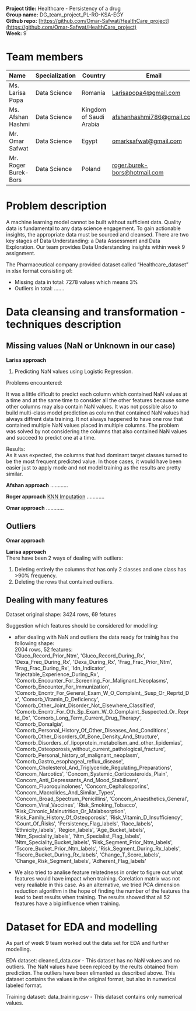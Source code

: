 **Project title:** Healthcare - Persistency of a drug<br>
**Group name:** DG_team_project_PL-RO-KSA-EGY<br>
**Github repo:** [https://github.com/Omar-Safwat/HealthCare_project](https://github.com/Omar-Safwat/HealthCare_project)<br>
**Week:** 9<br>


# Team members
    
| Name | Specialization | Country | Email |
| :--- | --- | --- | --- | 
| Ms. Larisa Popa | Data Science | Romania |Larisapopa4@gmail.com |
| Ms. Afshan Hashmi | Data Science | Kingdom of Saudi Arabia | afshanhashmi786@gmail.com |
| Mr. Omar Safwat | Data Science | Egypt | omarksafwat@gmail.com |
| Mr. Roger Burek-Bors | Data Science | Poland | roger.burek-bors@hotmail.com |


# Problem description 

A machine learning model cannot be built without sufficient data. Quality data is fundamental to any data science engagement. To gain actionable insights, the appropriate data must be sourced and cleansed. There are two key stages of Data Understanding: a Data Assessment and Data Exploration. Our team provides Data Understanding insights within week 9 assignment.<br>

The Pharmaceutical company provided dataset called “Healthcare_dataset” in xlsx format consisting of:
- Missing data in total: 7278 values which means 3%
- Outliers in total: .......<br>


# Data cleansing and transformation - techniques description



## Missing values (NaN or Unknown in our case)

**Larisa approach**
1. Predicting NaN values using Logistic Regression.<br> 

Problems encountered:<br> 

It was a little dificult to predict each column which contained NaN values at a time and at the same time to consider all the other features because some other columns may also contain NaN values. It was not possible also to build multi-class model prediction as column that contained NaN values had always diffrent data training. It not always happened to have one row that contained multiple NaN values placed in multiple columns. The problem was solved by not considering the columns that also contained NaN values and succeed to predict one at a time.

Results:<br> 
As it was expected, the columns that had dominant target classes turned to be the most frequent predicted value. In those cases, it would have been easier just to apply mode and not model training as the results are pretty similar. <br>

**Afshan approach**
............ <br>

**Roger approach**
[KNN Imputation](https://github.com/Omar-Safwat/HealthCare_project/Week_9/knn_imputation_by_concomb.ipynb)
............ <br> 

**Omar approach**
............ <br> 
  
## Outliers

**Omar approach**<br> 


**Larisa approach**<br> 
There have been 2 ways of dealing with outliers:<br> 
1. Deleting entirely the columns that has only 2 classes and one class has >90% frequency.<br> 
2. Deleting the rows that contained outliers. <br> 

## Dealing with many features
Dataset original shape:  3424  rows, 69 fetures<br>

Suggestion which features should be considered for modelling:<br>
- after dealing with NaN and outliers the data ready for trainig has the following shape:<br>
2004 rows, 52 features: <br>
       'Gluco_Record_Prior_Ntm', 'Gluco_Record_During_Rx',
       'Dexa_Freq_During_Rx', 'Dexa_During_Rx', 'Frag_Frac_Prior_Ntm',
       'Frag_Frac_During_Rx', 'Idn_Indicator',
       'Injectable_Experience_During_Rx',
       'Comorb_Encounter_For_Screening_For_Malignant_Neoplasms',
       'Comorb_Encounter_For_Immunization',
       'Comorb_Encntr_For_General_Exam_W_O_Complaint,_Susp_Or_Reprtd_Dx',
       'Comorb_Vitamin_D_Deficiency',
       'Comorb_Other_Joint_Disorder_Not_Elsewhere_Classified',
       'Comorb_Encntr_For_Oth_Sp_Exam_W_O_Complaint_Suspected_Or_Reprtd_Dx',
       'Comorb_Long_Term_Current_Drug_Therapy', 'Comorb_Dorsalgia',
       'Comorb_Personal_History_Of_Other_Diseases_And_Conditions',
       'Comorb_Other_Disorders_Of_Bone_Density_And_Structure',
       'Comorb_Disorders_of_lipoprotein_metabolism_and_other_lipidemias',
       'Comorb_Osteoporosis_without_current_pathological_fracture',
       'Comorb_Personal_history_of_malignant_neoplasm',
       'Comorb_Gastro_esophageal_reflux_disease',
       'Concom_Cholesterol_And_Triglyceride_Regulating_Preparations',
       'Concom_Narcotics', 'Concom_Systemic_Corticosteroids_Plain',
       'Concom_Anti_Depressants_And_Mood_Stabilisers',
       'Concom_Fluoroquinolones', 'Concom_Cephalosporins',
       'Concom_Macrolides_And_Similar_Types',
       'Concom_Broad_Spectrum_Penicillins', 'Concom_Anaesthetics_General',
       'Concom_Viral_Vaccines', 'Risk_Smoking_Tobacco',
       'Risk_Chronic_Malnutrition_Or_Malabsorption',
       'Risk_Family_History_Of_Osteoporosis', 'Risk_Vitamin_D_Insufficiency',
       'Count_Of_Risks', 'Persistency_Flag_labels', 'Race_labels',
       'Ethnicity_labels', 'Region_labels', 'Age_Bucket_labels',
       'Ntm_Speciality_labels', 'Ntm_Specialist_Flag_labels',
       'Ntm_Speciality_Bucket_labels', 'Risk_Segment_Prior_Ntm_labels',
       'Tscore_Bucket_Prior_Ntm_labels', 'Risk_Segment_During_Rx_labels',
       'Tscore_Bucket_During_Rx_labels', 'Change_T_Score_labels',
       'Change_Risk_Segment_labels', 'Adherent_Flag_labels'<br>

- We also tried to analise feature relatedness in order to figure out what features would have impact when training. Corelation matrix was not very realiable in this case. As an alternative, we tried PCA dimension reduction algorithm in the hope of finding the number of the features tha lead to best results when training. The results showed that all 52 features have a big influence when training.<br>

# Dataset for EDA and modelling

As part of week 9 team worked out the data set for EDA and further modelling.<br>

EDA dataset: 
    cleaned_data.csv - This dataset has no NaN values and no outliers. The NaN values have been replced by the reults obtained from prediction. The outliers have been elimanted as described above. This dataset contains the values in the original format, but also in numerical labeled format.
    
Training dataset:
    data_training.csv - This dataset contains only numerical values.

